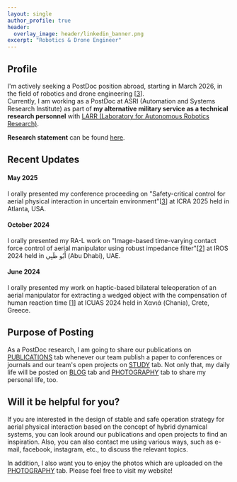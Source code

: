```yaml
---
layout: single
author_profile: true
header:
  overlay_image: header/linkedin_banner.png
excerpt: "Robotics & Drone Engineer"
---
```


## Profile
I'm actively seeking a PostDoc position abroad, starting in March 2026, in the field of robotics and drone engineering [<a href="https://jh-byun.github.io/pub/ICRA25/">3</a>]. <br>
Currently, I am working as a PostDoc at ASRI (Automation and Systems Research Institute) as part of **my alternative military service as a technical research personnel** with <a href="https://larr.snu.ac.kr/" target="_blank">LARR (Laboratory for Autonomous Robotics Research)</a>.

**Research statement** can be found <a href="https://jh-byun.github.io/download/research_statement/Research_Statement_250721.pdf">here</a>.

## Recent Updates

#### May 2025
I orally presented my conference proceeding on "Safety-critical control for aerial physical interaction in uncertain environment"[<a href="https://jh-byun.github.io/pub/ICRA25/">3</a>] at ICRA 2025 held in Atlanta, USA. 

#### October 2024
I orally presented my RA-L work on "Image-based time-varying contact force control of aerial manipulator using robust impedance filter"[<a href="https://jh-byun.github.io/pub/RAL24/">2</a>] at IROS 2024 held in أَبُو ظَبِي (Abu Dhabi), UAE. 

#### June 2024
I orally presented my work on haptic-based bilateral teleoperation of an aerial manipulator for extracting a wedged object with the compensation of human reaction time [<a href="https://jh-byun.github.io/pub/ICUAS24/">1</a>] at ICUAS 2024 held in Χανιά (Chania), Crete, Greece.

## Purpose of Posting
As a PostDoc research, I am going to share our publications on <a href="https://jh-byun.github.io/_pages/pub/index.html">PUBLICATIONS</a> tab whenever our team publish a paper to conferences or journals and our team's open projects on <a href="https://jh-byun.github.io/_pages/pub/index.html">STUDY</a> tab. Not only that, my daily life will be posted on <a href="https://jh-byun.github.io/_pages/blog/index.html">BLOG</a> tab and <a href="https://jh-byun.github.io/_pages/photography/index.html">PHOTOGRAPHY</a> tab to share my personal life, too.

## Will it be helpful for you?
If you are interested in the design of stable and safe operation strategy for aerial physical interaction based on the concept of hybrid dynamical systems, you can look around our publications and open projects to find an inspiration. Also, you can also contact me using various ways, such as e-mail, facebook, instagram, etc., to discuss the relevant topics.

In addition, I also want you to enjoy the photos which are uploaded on the <a href="https://jh-byun.github.io/_pages/photography/index.html">PHOTOGRAPHY</a> tab. Please feel free to visit my website!
